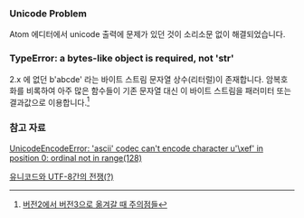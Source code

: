 ### Unicode Problem

Atom 에디터에서 unicode 출력에 문제가 있던 것이 소리소문 없이 해결되었습니다. 

### TypeError: a bytes-like object is required, not 'str'

2.x 에 없던 b'abcde' 라는 바이트 스트림 문자열 상수(리터럴)이 존재합니다.
암복호화를 비록하여 아주 많은 함수들이 기존 문자열 대신 이 바이트 스트림을 
패러미터 또는 결과값으로 이용합니다.[^egloos]

### 참고 자료

[UnicodeEncodeError: 'ascii' codec can't encode character u'\xef' in position 0: ordinal not in range(128)](http://stackoverflow.com/questions/5141559/unicodeencodeerror-ascii-codec-cant-encode-character-u-xef-in-position-0)

[유니코드와 UTF-8간의 전쟁(?)](http://seorenn.blogspot.kr/2011/05/python-utf-8.html)

[^egloos]: [버전2에서 버전3으로 옮겨갈 때 주의점들](http://egloos.zum.com/mcchae/v/11195891)